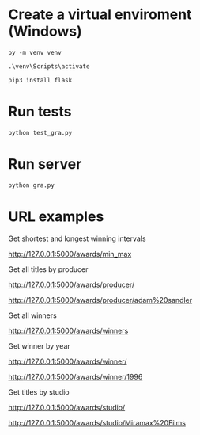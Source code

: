 # Create a virtual enviroment (Windows)

`py -m venv venv`

`.\venv\Scripts\activate`

`pip3 install flask`



# Run tests 

`python test_gra.py`



# Run server

`python gra.py`



# URL examples


Get shortest and longest winning intervals

http://127.0.0.1:5000/awards/min_max



Get all titles by producer

http://127.0.0.1:5000/awards/producer/<producer>

http://127.0.0.1:5000/awards/producer/adam%20sandler



Get all winners

http://127.0.0.1:5000/awards/winners


Get winner by year

http://127.0.0.1:5000/awards/winner/<year>

http://127.0.0.1:5000/awards/winner/1996


Get titles by studio

http://127.0.0.1:5000/awards/studio/<studio>

http://127.0.0.1:5000/awards/studio/Miramax%20Films
